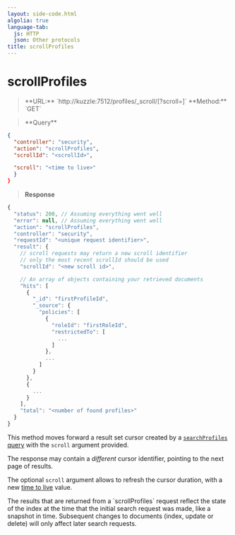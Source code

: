```yaml
---
layout: side-code.html
algolia: true
language-tab:
  js: HTTP
  json: Other protocols
title: scrollProfiles
---
```



# scrollProfiles



<blockquote class="js">
<p>
**URL:** `http://kuzzle:7512/profiles/_scroll/<scrollId>[?scroll=<time to live>]`  
**Method:** `GET`
</p>
</blockquote>

<blockquote class="json">
<p>
**Query**
</p>
</blockquote>

```json
{
  "controller": "security",
  "action": "scrollProfiles",
  "scrollId": "<scrollId>",

  "scroll": "<time to live>"
  }
}
```

>**Response**

```javascript
{
  "status": 200, // Assuming everything went well
  "error": null, // Assuming everything went well
  "action": "scrollProfiles",
  "controller": "security",
  "requestId": "<unique request identifier>",
  "result": {
    // scroll requests may return a new scroll identifier
    // only the most recent scrollId should be used
    "scrollId": "<new scroll id>",

    // An array of objects containing your retrieved documents
    "hits": [
      {
        "_id": "firstProfileId",
        "_source": {
          "policies": [
            {
              "roleId": "firstRoleId",
              "restrictedTo": [
                ...
              ]
            },
            ...
          ]
        }
      },
      {
        ...
      }
    ],
    "total": "<number of found profiles>"
  }
}
```

This method moves forward a result set cursor created by a [`searchProfiles` query](#searchprofiles) with the `scroll` argument provided.

The response may contain a *different* cursor identifier, pointing to the next page of results.

The optional `scroll` argument allows to refresh the cursor duration, with a new [time to live](https://www.elastic.co/guide/en/elasticsearch/reference/current/common-options.html#time-units) value.

<aside class="warning">
  The results that are returned from a `scrollProfiles` request reflect the state of the index at the time
  that the initial search request was made, like a snapshot in time. Subsequent changes
  to documents (index, update or delete) will only affect later search requests.
</aside>
